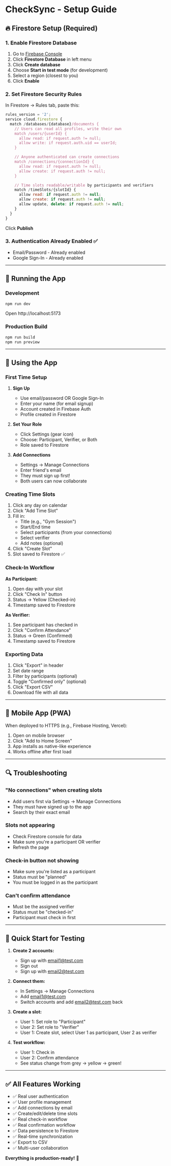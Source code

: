 # CheckSync - Setup Guide

## 🔥 Firestore Setup (Required)

### 1. Enable Firestore Database

1. Go to [Firebase Console](https://console.firebase.google.com/project/checksync-60519)
2. Click **Firestore Database** in left menu
3. Click **Create database**
4. Choose **Start in test mode** (for development)
5. Select a region (closest to you)
6. Click **Enable**

### 2. Set Firestore Security Rules

In Firestore → Rules tab, paste this:

```javascript
rules_version = '2';
service cloud.firestore {
  match /databases/{database}/documents {
    // Users can read all profiles, write their own
    match /users/{userId} {
      allow read: if request.auth != null;
      allow write: if request.auth.uid == userId;
    }

    // Anyone authenticated can create connections
    match /connections/{connectionId} {
      allow read: if request.auth != null;
      allow create: if request.auth != null;
    }

    // Time slots readable/writable by participants and verifiers
    match /timeSlots/{slotId} {
      allow read: if request.auth != null;
      allow create: if request.auth != null;
      allow update, delete: if request.auth != null;
    }
  }
}
```

Click **Publish**

### 3. Authentication Already Enabled ✅

- Email/Password - Already enabled
- Google Sign-In - Already enabled

---

## 🚀 Running the App

### Development

```bash
npm run dev
```

Open http://localhost:5173

### Production Build

```bash
npm run build
npm run preview
```

---

## 👥 Using the App

### First Time Setup

1. **Sign Up**

   - Use email/password OR Google Sign-In
   - Enter your name (for email signup)
   - Account created in Firebase Auth
   - Profile created in Firestore

2. **Set Your Role**

   - Click Settings (gear icon)
   - Choose: Participant, Verifier, or Both
   - Role saved to Firestore

3. **Add Connections**
   - Settings → Manage Connections
   - Enter friend's email
   - They must sign up first!
   - Both users can now collaborate

### Creating Time Slots

1. Click any day on calendar
2. Click "Add Time Slot"
3. Fill in:
   - Title (e.g., "Gym Session")
   - Start/End time
   - Select participants (from your connections)
   - Select verifier
   - Add notes (optional)
4. Click "Create Slot"
5. Slot saved to Firestore ✅

### Check-In Workflow

**As Participant:**

1. Open day with your slot
2. Click "Check In" button
3. Status → Yellow (Checked-in)
4. Timestamp saved to Firestore

**As Verifier:**

1. See participant has checked in
2. Click "Confirm Attendance"
3. Status → Green (Confirmed)
4. Timestamp saved to Firestore

### Exporting Data

1. Click "Export" in header
2. Set date range
3. Filter by participants (optional)
4. Toggle "Confirmed only" (optional)
5. Click "Export CSV"
6. Download file with all data

---

## 📱 Mobile App (PWA)

When deployed to HTTPS (e.g., Firebase Hosting, Vercel):

1. Open on mobile browser
2. Click "Add to Home Screen"
3. App installs as native-like experience
4. Works offline after first load

---

## 🔍 Troubleshooting

### "No connections" when creating slots

- Add users first via Settings → Manage Connections
- They must have signed up to the app
- Search by their exact email

### Slots not appearing

- Check Firestore console for data
- Make sure you're a participant OR verifier
- Refresh the page

### Check-in button not showing

- Make sure you're listed as a participant
- Status must be "planned"
- You must be logged in as the participant

### Can't confirm attendance

- Must be the assigned verifier
- Status must be "checked-in"
- Participant must check in first

---

## 🎯 Quick Start for Testing

1. **Create 2 accounts:**

   - Sign up with email1@test.com
   - Sign out
   - Sign up with email2@test.com

2. **Connect them:**

   - In Settings → Manage Connections
   - Add email1@test.com
   - Switch accounts and add email2@test.com back

3. **Create a slot:**

   - User 1: Set role to "Participant"
   - User 2: Set role to "Verifier"
   - User 1: Create slot, select User 1 as participant, User 2 as verifier

4. **Test workflow:**
   - User 1: Check in
   - User 2: Confirm attendance
   - See status change from grey → yellow → green!

---

## ✅ All Features Working

- ✅ Real user authentication
- ✅ User profile management
- ✅ Add connections by email
- ✅ Create/edit/delete time slots
- ✅ Real check-in workflow
- ✅ Real confirmation workflow
- ✅ Data persistence to Firestore
- ✅ Real-time synchronization
- ✅ Export to CSV
- ✅ Multi-user collaboration

**Everything is production-ready!** 🎉
